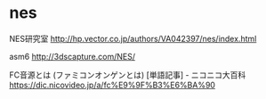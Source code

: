 # nes

NES研究室
http://hp.vector.co.jp/authors/VA042397/nes/index.html

asm6
http://3dscapture.com/NES/

FC音源とは (ファミコンオンゲンとは) [単語記事] - ニコニコ大百科
https://dic.nicovideo.jp/a/fc%E9%9F%B3%E6%BA%90
